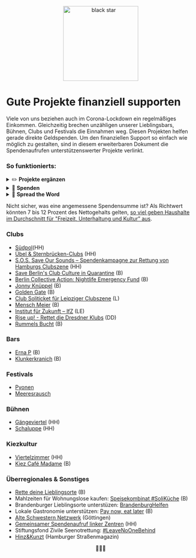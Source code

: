<p align="center"><a href="http://fvcproductions.com"><img src="https://upload.wikimedia.org/wikipedia/commons/thumb/b/bf/A_Black_Star.png/276px-A_Black_Star.png" title="black star" alt="black star" width="200"></a></p>

# Gute Projekte finanziell supporten

Viele von uns beziehen auch im Corona-Lockdown ein regelmäßiges Einkommen. Gleichzeitig brechen unzähligen unserer Lieblingsbars, Bühnen, Clubs und Festivals die Einnahmen weg. Diesen Projekten helfen gerade direkte Geldspenden. Um den finanziellen Support so einfach wie möglich zu gestalten, sind in diesem erweiterbaren Dokument die Spendenaufrufen unterstützenswerter Projekte verlinkt. 



### So funktionierts:

<details>
           <summary>✏️ <b>Projekte ergänzen</b></summary>
    <p>Wer sollte Deiner Meinung nach unterstützt werden? Erweitere die Liste und verlinke die Spendenaufrufe</p>
         </details>
 <details>
           <summary>🙏  <b>Spenden</b></summary>
    <p>Überlege dir eine einmalige oder monatliche Summe und überweise den Betrag an die Projekte deiner Wahl</p>
         </details>
 <details>
           <summary>📣 <b>Spread the Word</b></summary>
    <p>Teile diese Liste im Freundeskreis</p>
         </details>

Nicht sicher, was eine angemessene Spendensumme ist? Als Richtwert könnten 7 bis 12 Prozent des Nettogehalts gelten, [so viel geben Haushalte im Durchschnitt für "Freizeit, Unterhaltung und Kultur” aus](https://www.destatis.de/DE/Themen/Gesellschaft-Umwelt/Einkommen-Konsum-Lebensbedingungen/Konsumausgaben-Lebenshaltungskosten/Tabellen/privater-konsum-haushaltsnettoeinkommen-evs.html).

   


### Clubs
- [Südpol](https://www.startnext.com/suedpol-hamburg?fbclid=IwAR0oL5qlJLCt7c4wJg2mvXIZ_-gWtOkQppEoiB204dhBoTqQkpq9EZKG1Ro)(HH)
- [Übel & Sternbrücken-Clubs](https://www.startnext.com/savetheravehh) (HH)
- [S.O.S. Save Our Sounds – Spendenkampagne zur Rettung von Hamburgs Clubszene](https://www.betterplace.org/de/projects/77987-s-o-s-save-our-sounds-clubrettunghh) (HH)
- [Save Berlin's Club Culture in Quarantine](https://www.betterplace.org/de/projects/77946-save-berlin-s-club-culture-in-quarantine) (B)
- [Berlin Collective Action: Nightlife Emergency Fund](https://www.betterplace.me/berlin-collective-action-nightlife-emergency-fund16) (B)
- [Jonny Knüppel](https://www.startnext.com/jonny-knueppel) (B)
- [Golden Gate](https://startnext.com/goldengateberlin) (B)
- [Club Soliticket für Leipziger Clubszene](https://livekommbinat.de/) (L)
- [Mensch Meier](https://menschmeier.berlin/verein) (B)
- [Institut für Zukunft – IfZ](https://www.startnext.com/a-future-sound-is-possible?fbclid=IwAR1JmphTJwRNIsOyRx7DbkGA1cjuPKAxyjzL-WBPJ416a2_B2ksFZcpLyAg) (LE)
- [Rise up! - Rettet die Dresdner Klubs](https://www.startnext.com/rettet-die-dresdner-klubs/?fbclid=IwAR0N20RQc0XuN_UEfnEnZ4On60FJlH3Nu8przUQqt0vw1JxiCFhxTuDden8) (DD)
- [Rummels Bucht](https://www.startnext.com/rette-deine-rummels-bucht) (B)

### Bars
- [Erna P](https://www.facebook.com/ErnasBar/posts/2615222111938130) (B) 
- [Klunkerkranich](https://www.betterplace.org/de/projects/78004-quarantane-auf-dem-dach-klunkerkranich?fbclid=IwAR06iba0cQ7jfdITpYIrzZOXPC7Jr3oceROejV6uzzjFysKIpztIRhTYj8U) (B) 
 
### Festivals
- [Pyonen](https://www.startnext.com/pyonen)
- [Meeresrausch]()

### Bühnen
- [Gängeviertel]() (HH)
- [Schaluppe](https://www.startnext.com/meeresrausch21) (HH)

  
### Kiezkultur
- [Viertelzimmer](https://www.betterplace.org/de/projects/77977-viertelzimmer-hamburg-hilf-uns-corona-zu-uberstehen) (HH)
- [Kiez Café Madame](https://app.atento.me/merchants/188'?fbclid=IwAR1VC2ldRod2DjdEUWU8M9w-tzuWC7FM6zLccXM7aUT6djB1BmWvToGVDFc) (B)



### Überregionales & Sonstiges
- [Rette deine Lieblingsorte](https://helfen-shop.berlin/) (B)
- Mahlzeiten für Wohnungslose kaufen: [Speisekombinat #SoliKüche](https://www.speisekombinat.com/?fbclid=IwAR16CoLZ2Lsfi_2r8GjgJqPxpwluEmfWuQSwufyRAVkRnxkEnicMy9asVe0eine) (B)
- Brandenburger Lieblingsorte unterstüzen: [BrandenburgHelfen](https://www.brandenburghelfen.de/)
- Lokale Gastronomie unterstützen: [Pay now, eat later](https://www.paynoweatlater.de/in/berlin/?fbclid=IwAR3cQTPEgdlzhtIN0bVpH7C_d2dX24HH4v45hutMyti1VqrhmaofZ1WtvkI#partner) (B)
- [Alte Schwestern Netzwerk](https://www.alte-schwestern-goettingen.de/17) (Göttingen)
- [Gemeinsamer Spendenaufruf linker Zentren](https://www.viertelzimmer.net/news/gemeinsamer-spendenaufruf-linker-zentren/) (HH)
- Stiftungsfond Zivile Seenotrettung: [#LeaveNoOneBehind](https://leavenoonebehind2020.org/donate/)
- [Hinz&Kunzt](https://www.hinzundkunzt.de/corona-fonds/) (Hamburger Straßenmagazin)

<p align="center">💜💜💜</p>
